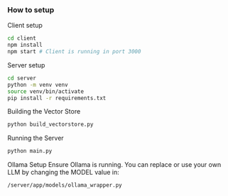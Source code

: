 ### How to setup

Client setup

```bash
cd client
npm install
npm start # Client is running in port 3000
```

Server setup
```bash
cd server
python -m venv venv
source venv/bin/activate
pip install -r requirements.txt
```

Building the Vector Store
```bash
python build_vectorstore.py
```

Running the Server
```bash
python main.py  
```

Ollama Setup
Ensure Ollama is running.
You can replace or use your own LLM by changing the MODEL value in:
```bash
/server/app/models/ollama_wrapper.py
```

